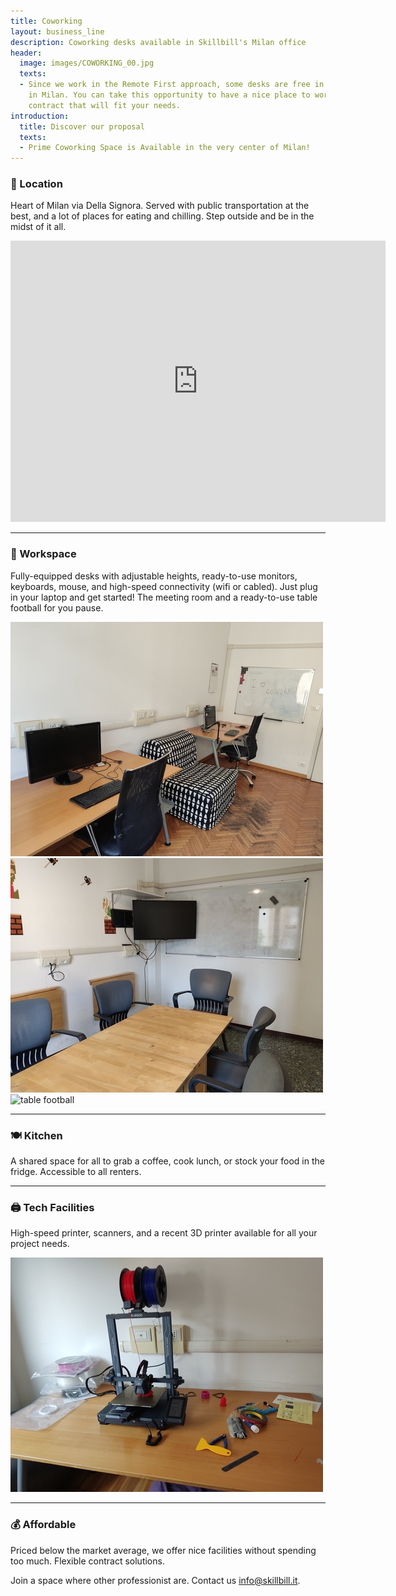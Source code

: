 ```yaml
---
title: Coworking
layout: business_line
description: Coworking desks available in Skillbill's Milan office
header:
  image: images/COWORKING_00.jpg
  texts:
  - Since we work in the Remote First approach, some desks are free in our office
    in Milan. You can take this opportunity to have a nice place to work with a flexible
    contract that will fit your needs.
introduction:
  title: Discover our proposal
  texts:
  - Prime Coworking Space is Available in the very center of Milan!
---
```


### 📍 Location

Heart of Milan via Della Signora. Served with public transportation at the best, and a lot of places for eating and chilling. Step outside and be in the midst of it all.

<iframe src="https://www.google.com/maps/embed?pb=!1m18!1m12!1m3!1d2798.40620928065!2d9.19413411225246!3d45.46162053348972!2m3!1f0!2f0!3f0!3m2!1i1024!2i768!4f13.1!3m3!1m2!1s0x4786c6a67aad1eaf%3A0xc3cf025dd6f96195!2sVia%20della%20Signora%2C%206%2C%2020122%20Milano%20MI!5e0!3m2!1sit!2sit!4v1696334875264!5m2!1sit!2sit" width="600" height="450" style="border:0;" allowfullscreen="" loading="lazy" referrerpolicy="no-referrer-when-downgrade"></iframe>

---

### 💼 Workspace

Fully-equipped desks with adjustable heights, ready-to-use monitors, keyboards, mouse, and high-speed connectivity (wifi or cabled). Just plug in your laptop and get started!
The meeting room and a ready-to-use table football for you pause.

<div class="vertical-gallery">
  <img src="images/IMG_20230405_123329.jpg" alt="desk" />
  <img src="images/IMG_20230405_140923.jpg" alt="meeting room" />
  <img src="images/IMG_20230405_140248.jpg" alt="table football" />
</div>

---

### 🍽️ Kitchen

A shared space for all to grab a coffee, cook lunch, or stock your food in the fridge. Accessible to all renters.

---

### 🖨️ Tech Facilities

High-speed printer, scanners, and a recent 3D printer available for all your project needs.

<div class="vertical-gallery">
  <img src="images/IMG_20231002_143452.jpg" alt="3d print" />
</div>

---

### 💰 Affordable

Priced below the market average, we offer nice facilities without spending too much. Flexible contract solutions.

Join a space where other professionist are. Contact us [info@skillbill.it](mailto:info@skillbill.it).
